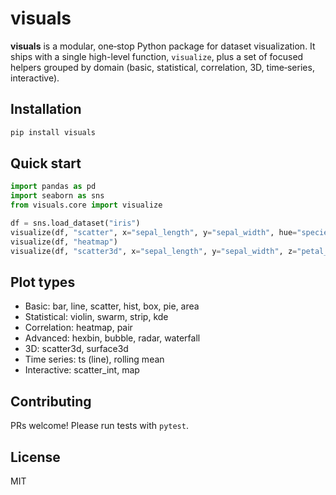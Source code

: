 # visuals

**visuals** is a modular, one‑stop Python package for dataset visualization.
It ships with a single high-level function, `visualize`, plus a set of focused
helpers grouped by domain (basic, statistical, correlation, 3D, time‑series, interactive).

## Installation
```bash
pip install visuals
```

## Quick start
```python
import pandas as pd
import seaborn as sns
from visuals.core import visualize

df = sns.load_dataset("iris")
visualize(df, "scatter", x="sepal_length", y="sepal_width", hue="species")
visualize(df, "heatmap")
visualize(df, "scatter3d", x="sepal_length", y="sepal_width", z="petal_length")
```

## Plot types
- Basic: bar, line, scatter, hist, box, pie, area
- Statistical: violin, swarm, strip, kde
- Correlation: heatmap, pair
- Advanced: hexbin, bubble, radar, waterfall
- 3D: scatter3d, surface3d
- Time series: ts (line), rolling mean
- Interactive: scatter_int, map

## Contributing
PRs welcome! Please run tests with `pytest`.

## License
MIT
